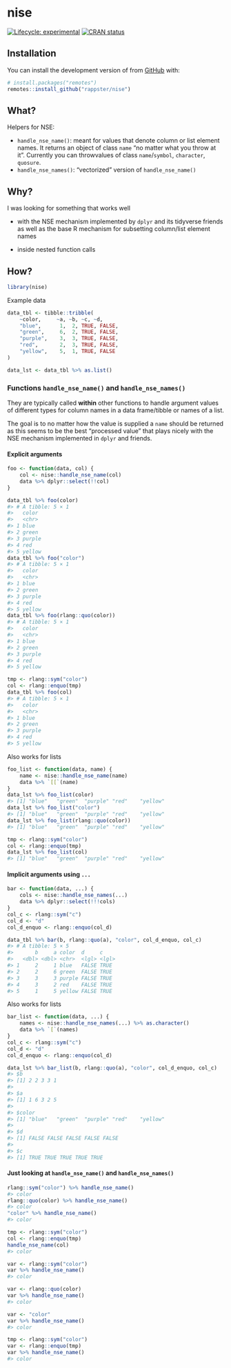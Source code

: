 
<!-- README.md is generated from README.Rmd. Please edit that file -->

# nise

<!-- badges: start -->

[![Lifecycle:
experimental](https://img.shields.io/badge/lifecycle-experimental-orange.svg)](https://lifecycle.r-lib.org/articles/stages.html#experimental)
[![CRAN
status](https://www.r-pkg.org/badges/version/valid)](https://CRAN.R-project.org/package=valid)
<!-- badges: end -->

## Installation

You can install the development version of from
[GitHub](https://github.com/) with:

``` r
# install.packages("remotes")
remotes::install_github("rappster/nise")
```

## What?

Helpers for NSE:

-   `handle_nse_name()`: meant for values that denote column or list
    element names. It returns an object of class `name` “no matter what
    you throw at it”. Currently you can throwvalues of class
    `name`/`symbol`, `character`, `quosure`.
-   `handle_nse_names()`: “vectorized” version of `handle_nse_name()`

## Why?

I was looking for something that works well

-   with the NSE mechanism implemented by `dplyr` and its tidyverse
    friends as well as the base R mechanism for subsetting column/list
    element names

-   inside nested function calls

## How?

``` r
library(nise)
```

Example data

``` r
data_tbl <- tibble::tribble(
    ~color,     ~a, ~b, ~c, ~d,
    "blue",      1,  2, TRUE, FALSE,
    "green",     6,  2, TRUE, FALSE,
    "purple",    3,  3, TRUE, FALSE,
    "red",       2,  3, TRUE, FALSE,
    "yellow",    5,  1, TRUE, FALSE
)

data_lst <- data_tbl %>% as.list()
```

### Functions `handle_nse_name()` and `handle_nse_names()`

They are typically called **within** other functions to handle argument
values of different types for column names in a data frame/tibble or
names of a list.

The goal is to no matter how the value is supplied a `name` should be
returned as this seems to be the best “processed value” that plays
nicely with the NSE mechanism implemented in `dplyr` and friends.

#### Explicit arguments

``` r
foo <- function(data, col) {
    col <- nise::handle_nse_name(col)
    data %>% dplyr::select(!!col)
}

data_tbl %>% foo(color)
#> # A tibble: 5 × 1
#>   color 
#>   <chr> 
#> 1 blue  
#> 2 green 
#> 3 purple
#> 4 red   
#> 5 yellow
data_tbl %>% foo("color")
#> # A tibble: 5 × 1
#>   color 
#>   <chr> 
#> 1 blue  
#> 2 green 
#> 3 purple
#> 4 red   
#> 5 yellow
data_tbl %>% foo(rlang::quo(color))
#> # A tibble: 5 × 1
#>   color 
#>   <chr> 
#> 1 blue  
#> 2 green 
#> 3 purple
#> 4 red   
#> 5 yellow

tmp <- rlang::sym("color")
col <- rlang::enquo(tmp)
data_tbl %>% foo(col)
#> # A tibble: 5 × 1
#>   color 
#>   <chr> 
#> 1 blue  
#> 2 green 
#> 3 purple
#> 4 red   
#> 5 yellow
```

Also works for lists

``` r
foo_list <- function(data, name) {
    name <- nise::handle_nse_name(name)
    data %>% `[[`(name)
}
data_lst %>% foo_list(color)
#> [1] "blue"   "green"  "purple" "red"    "yellow"
data_lst %>% foo_list("color")
#> [1] "blue"   "green"  "purple" "red"    "yellow"
data_lst %>% foo_list(rlang::quo(color))
#> [1] "blue"   "green"  "purple" "red"    "yellow"

tmp <- rlang::sym("color")
col <- rlang::enquo(tmp)
data_lst %>% foo_list(col)
#> [1] "blue"   "green"  "purple" "red"    "yellow"
```

#### Implicit arguments using `...`

``` r
bar <- function(data, ...) {
    cols <- nise::handle_nse_names(...)
    data %>% dplyr::select(!!!cols)
}
col_c <- rlang::sym("c")
col_d <- "d"
col_d_enquo <- rlang::enquo(col_d)

data_tbl %>% bar(b, rlang::quo(a), "color", col_d_enquo, col_c)
#> # A tibble: 5 × 5
#>       b     a color  d     c    
#>   <dbl> <dbl> <chr>  <lgl> <lgl>
#> 1     2     1 blue   FALSE TRUE 
#> 2     2     6 green  FALSE TRUE 
#> 3     3     3 purple FALSE TRUE 
#> 4     3     2 red    FALSE TRUE 
#> 5     1     5 yellow FALSE TRUE
```

Also works for lists

``` r
bar_list <- function(data, ...) {
    names <- nise::handle_nse_names(...) %>% as.character()
    data %>% `[`(names)
}
col_c <- rlang::sym("c")
col_d <- "d"
col_d_enquo <- rlang::enquo(col_d)

data_lst %>% bar_list(b, rlang::quo(a), "color", col_d_enquo, col_c)
#> $b
#> [1] 2 2 3 3 1
#> 
#> $a
#> [1] 1 6 3 2 5
#> 
#> $color
#> [1] "blue"   "green"  "purple" "red"    "yellow"
#> 
#> $d
#> [1] FALSE FALSE FALSE FALSE FALSE
#> 
#> $c
#> [1] TRUE TRUE TRUE TRUE TRUE
```

#### Just looking at `handle_nse_name()` and `handle_nse_names()`

``` r
rlang::sym("color") %>% handle_nse_name()
#> color
rlang::quo(color) %>% handle_nse_name()
#> color
"color" %>% handle_nse_name()
#> color

tmp <- rlang::sym("color")
col <- rlang::enquo(tmp)
handle_nse_name(col)
#> color
```

``` r
var <- rlang::sym("color")
var %>% handle_nse_name()
#> color

var <- rlang::quo(color)
var %>% handle_nse_name()
#> color

var <- "color" 
var %>% handle_nse_name()
#> color

tmp <- rlang::sym("color")
var <- rlang::enquo(tmp)
var %>% handle_nse_name()
#> color
```
